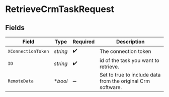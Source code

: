 # RetrieveCrmTaskRequest


## Fields

| Field                                                       | Type                                                        | Required                                                    | Description                                                 |
| ----------------------------------------------------------- | ----------------------------------------------------------- | ----------------------------------------------------------- | ----------------------------------------------------------- |
| `XConnectionToken`                                          | *string*                                                    | :heavy_check_mark:                                          | The connection token                                        |
| `ID`                                                        | *string*                                                    | :heavy_check_mark:                                          | id of the task you want to retrieve.                        |
| `RemoteData`                                                | **bool*                                                     | :heavy_minus_sign:                                          | Set to true to include data from the original Crm software. |